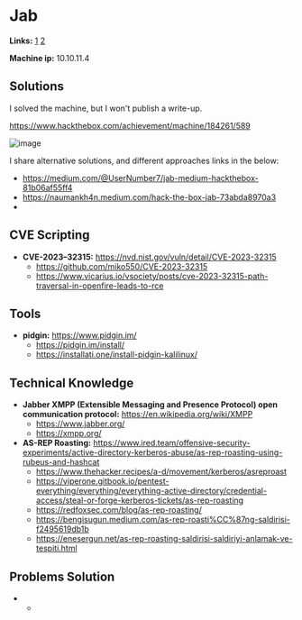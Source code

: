 # Jab

**Links:** [1](https://www.hackthebox.com/machines/Jab)  [2](https://app.hackthebox.com/machines/Jab)

**Machine ip:** 10.10.11.4


## Solutions
I solved the machine, but I won't publish a write-up. 

https://www.hackthebox.com/achievement/machine/184261/589

![image](https://github.com/h4md153v63n/CTFs/assets/5091265/1165ac41-6498-4ec5-9d9a-1091b1a97f40)

I share alternative solutions, and different approaches links in the below:
+ https://medium.com/@UserNumber7/jab-medium-hackthebox-81b06af55ff4
+ https://naumankh4n.medium.com/hack-the-box-jab-73abda8970a3
+ 


## CVE Scripting
+ **CVE-2023–32315:** https://nvd.nist.gov/vuln/detail/CVE-2023-32315
  + https://github.com/miko550/CVE-2023-32315
  + https://www.vicarius.io/vsociety/posts/cve-2023-32315-path-traversal-in-openfire-leads-to-rce


## Tools
+ **pidgin:** https://www.pidgin.im/
  + https://pidgin.im/install/
  + https://installati.one/install-pidgin-kalilinux/


## Technical Knowledge
+ **Jabber XMPP (Extensible Messaging and Presence Protocol) open communication protocol:** https://en.wikipedia.org/wiki/XMPP
  + https://www.jabber.org/
  + https://xmpp.org/
+ **AS-REP Roasting:** https://www.ired.team/offensive-security-experiments/active-directory-kerberos-abuse/as-rep-roasting-using-rubeus-and-hashcat
  + https://www.thehacker.recipes/a-d/movement/kerberos/asreproast
  + https://viperone.gitbook.io/pentest-everything/everything/everything-active-directory/credential-access/steal-or-forge-kerberos-tickets/as-rep-roasting
  + https://redfoxsec.com/blog/as-rep-roasting/
  + https://bengisugun.medium.com/as-rep-roasti%CC%87ng-saldirisi-f2495619db1b
  + https://enesergun.net/as-rep-roasting-saldirisi-saldiriyi-anlamak-ve-tespiti.html


## Problems Solution
+ -
